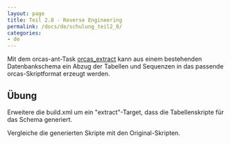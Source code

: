```yaml
---
layout: page
title: Teil 2.8 - Reverse Engineering
permalink: /docs/de/schulung_teil2_8/
categories: 
- de
---
```


Mit dem orcas-ant-Task [orcas_extract]({{site.baseurl}}/docs/de/ant-tasks/#orcas_extract) kann aus einem bestehenden Datenbankschema ein Abzug der Tabellen und Sequenzen in das passende orcas-Skriptformat erzeugt werden.

## Übung
Erweitere die build.xml um ein "extract"-Target, dass die Tabellenskripte für das Schema generiert.

Vergleiche die generierten Skripte mit den Original-Skripten.
